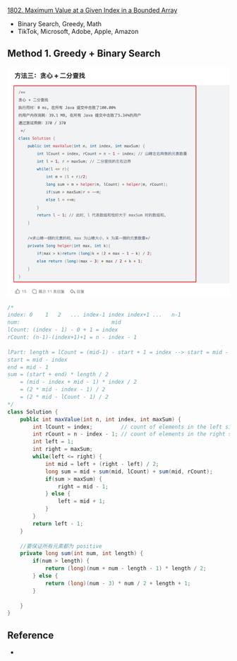 [1802. Maximum Value at a Given Index in a Bounded Array](https://leetcode.com/problems/maximum-value-at-a-given-index-in-a-bounded-array/description/?envType=company&envId=tiktok&favoriteSlug=tiktok-thirty-days)

* Binary Search, Greedy, Math
* TikTok, Microsoft, Adobe, Apple, Amazon

## Method 1. Greedy + Binary Search
![1802_Greedy+BinarySearch.png](images/1802_Greedy%2BBinarySearch.png)

```java
/*
index: 0    1   2   ... index-1 index index+1 ...   n-1
num:                             mid
lCount: (index - 1) - 0 + 1 = index
rCount: (n-1)-(index+1)+1 = n - index - 1

lPart: length = lCount = (mid-1) - start + 1 = index --> start = mid - index
start = mid - index
end = mid - 1
sum = (start + end) * length / 2
    = (mid - index + mid - 1) * index / 2
    = (2 * mid - index - 1) / 2
    = (2 * mid - lCount - 1) / 2
*/
class Solution {
    public int maxValue(int n, int index, int maxSum) {
        int lCount = index;         // count of elements in the left side
        int rCount = n - index - 1; // count of elements in the right side
        int left = 1;
        int right = maxSum;
        while(left <= right) {
            int mid = left + (right - left) / 2;
            long sum = mid + sum(mid, lCount) + sum(mid, rCount);
            if(sum > maxSum) {
                right = mid - 1;
            } else {
                left = mid + 1;
            }
        }
        return left - 1;
    }

    //要保证所有元素都为 positive
    private long sum(int num, int length) {
        if(num > length) {
            return (long)(num + num - length - 1) * length / 2;
        } else {
            return (long)(num - 3) * num / 2 + length + 1;
        }
        
    }
}
```


## Reference
* 